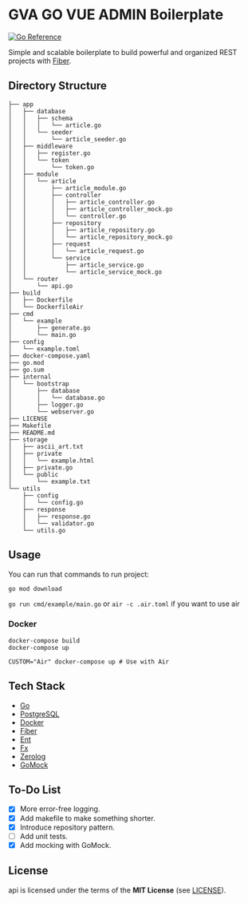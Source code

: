 # GVA GO VUE ADMIN Boilerplate
[![Go Reference](https://pkg.go.dev/badge/api.svg)](https://pkg.go.dev/api)

Simple and scalable boilerplate to build powerful and organized REST projects with [Fiber](https://github.com/gofiber/fiber). 

## Directory Structure

```
├── app
│   ├── database
│   │   ├── schema
│   │   │   └── article.go
│   │   └── seeder
│   │       └── article_seeder.go
│   ├── middleware
│   │   ├── register.go
│   │   └── token
│   │       └── token.go
│   ├── module
│   │   └── article
│   │       ├── article_module.go
│   │       ├── controller
│   │       │   ├── article_controller.go
│   │       │   ├── article_controller_mock.go
│   │       │   └── controller.go
│   │       ├── repository
│   │       │   ├── article_repository.go
│   │       │   └── article_repository_mock.go
│   │       ├── request
│   │       │   └── article_request.go
│   │       └── service
│   │           ├── article_service.go
│   │           └── article_service_mock.go
│   └── router
│       └── api.go
├── build
│   ├── Dockerfile
│   └── DockerfileAir
├── cmd
│   └── example
│       ├── generate.go
│       └── main.go
├── config
│   └── example.toml
├── docker-compose.yaml
├── go.mod
├── go.sum
├── internal
│   └── bootstrap
│       ├── database
│       │   └── database.go
│       ├── logger.go
│       └── webserver.go
├── LICENSE
├── Makefile
├── README.md
├── storage
│   ├── ascii_art.txt
│   ├── private
│   │   └── example.html
│   ├── private.go
│   └── public
│       └── example.txt
└── utils
    ├── config
    │   └── config.go
    ├── response
    │   ├── response.go
    │   └── validator.go
    └── utils.go
```

## Usage
You can run that commands to run project:

```go mod download```

```go run cmd/example/main.go``` or ```air -c .air.toml``` if you want to use air

### Docker
```shell
docker-compose build
docker-compose up

CUSTOM="Air" docker-compose up # Use with Air
```

## Tech Stack
- [Go](https://go.dev)
- [PostgreSQL](https://www.postgresql.org)
- [Docker](https://www.docker.com/)
- [Fiber](https://github.com/gofiber/fiber)
- [Ent](https://github.com/ent/ent)
- [Fx](https://github.com/uber-go/fx)
- [Zerolog](https://github.com/rs/zerolog)
- [GoMock](https://github.com/golang/mock)

## To-Do List
- [x] More error-free logging.
- [x] Add makefile to make something shorter.
- [x] Introduce repository pattern.
- [ ] Add unit tests.
- [x] Add mocking with GoMock.

## License
api is licensed under the terms of the **MIT License** (see [LICENSE](LICENSE)).

